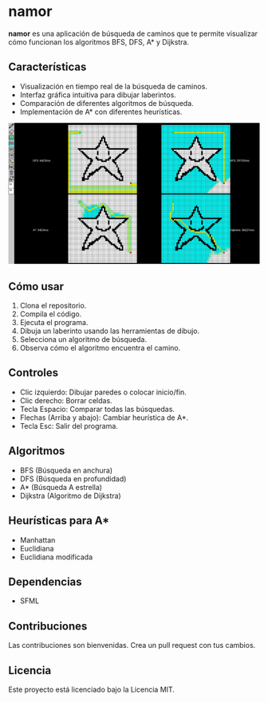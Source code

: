 # namor

**namor** es una aplicación de búsqueda de caminos que te permite visualizar cómo funcionan los algoritmos BFS, DFS, A* y Dijkstra.

## Características

*   Visualización en tiempo real de la búsqueda de caminos.
*   Interfaz gráfica intuitiva para dibujar laberintos.
*   Comparación de diferentes algoritmos de búsqueda.
*   Implementación de A* con diferentes heurísticas.

![namor comparando algoritmos](https://github.com/yoluisgael/namor/blob/main/namor.jpg)

## Cómo usar

1.  Clona el repositorio.
2.  Compila el código.
3.  Ejecuta el programa.
4.  Dibuja un laberinto usando las herramientas de dibujo.
5.  Selecciona un algoritmo de búsqueda.
6.  Observa cómo el algoritmo encuentra el camino.

## Controles

*   Clic izquierdo: Dibujar paredes o colocar inicio/fin.
*   Clic derecho: Borrar celdas.
*   Tecla Espacio: Comparar todas las búsquedas.
*   Flechas (Arriba y abajo): Cambiar heurística de A*.
*   Tecla Esc: Salir del programa.

## Algoritmos

*   BFS (Búsqueda en anchura)
*   DFS (Búsqueda en profundidad)
*   A* (Búsqueda A estrella)
*   Dijkstra (Algoritmo de Dijkstra)

## Heurísticas para A*

*   Manhattan
*   Euclidiana
*   Euclidiana modificada

## Dependencias

*   SFML

## Contribuciones

Las contribuciones son bienvenidas. Crea un pull request con tus cambios.

## Licencia

Este proyecto está licenciado bajo la Licencia MIT.
